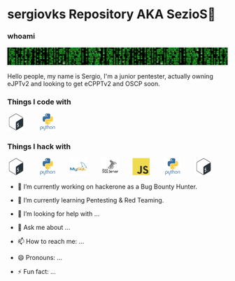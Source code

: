<h1> sergiovks Repository AKA SezioS👋 </h1>

<h3>whoami</h3>

<img src="https://github.com/sergiovks/sergiovks/blob/main/banner.jpg?raw=true">

Hello people, my name is Sergio, I'm a junior pentester, actually owning eJPTv2 and looking to get eCPPTv2 and OSCP soon.

<h3>Things I code with</h3>

<img src="https://raw.githubusercontent.com/devicons/devicon/1119b9f84c0290e0f0b38982099a2bd027a48bf1/icons/bash/bash-original.svg" width="40px">&nbsp;&nbsp;&nbsp;&nbsp;&nbsp;&nbsp;&nbsp;&nbsp;<img src="https://raw.githubusercontent.com/devicons/devicon/1119b9f84c0290e0f0b38982099a2bd027a48bf1/icons/python/python-original-wordmark.svg" width="40px">&nbsp;&nbsp;&nbsp;&nbsp;&nbsp;&nbsp;&nbsp;&nbsp;

<h3>Things I hack with</h3>

<img src="https://raw.githubusercontent.com/devicons/devicon/1119b9f84c0290e0f0b38982099a2bd027a48bf1/icons/bash/bash-original.svg" width="40px">&nbsp;&nbsp;&nbsp;&nbsp;&nbsp;&nbsp;&nbsp;&nbsp;<img src="https://raw.githubusercontent.com/devicons/devicon/1119b9f84c0290e0f0b38982099a2bd027a48bf1/icons/python/python-original-wordmark.svg" width="40px">&nbsp;&nbsp;&nbsp;&nbsp;&nbsp;&nbsp;&nbsp;&nbsp;<img src="https://raw.githubusercontent.com/devicons/devicon/1119b9f84c0290e0f0b38982099a2bd027a48bf1/icons/mysql/mysql-original-wordmark.svg" width="40px">&nbsp;&nbsp;&nbsp;&nbsp;&nbsp;&nbsp;&nbsp;&nbsp;<img src="https://raw.githubusercontent.com/devicons/devicon/1119b9f84c0290e0f0b38982099a2bd027a48bf1/icons/microsoftsqlserver/microsoftsqlserver-plain-wordmark.svg" width="40px">&nbsp;&nbsp;&nbsp;&nbsp;&nbsp;&nbsp;&nbsp;&nbsp;<img src="https://raw.githubusercontent.com/devicons/devicon/1119b9f84c0290e0f0b38982099a2bd027a48bf1/icons/javascript/javascript-original.svg" width="40px">&nbsp;&nbsp;&nbsp;&nbsp;&nbsp;&nbsp;&nbsp;&nbsp;<img src="https://raw.githubusercontent.com/devicons/devicon/1119b9f84c0290e0f0b38982099a2bd027a48bf1/icons/python/python-original-wordmark.svg" width="40px">&nbsp;&nbsp;&nbsp;&nbsp;&nbsp;&nbsp;&nbsp;&nbsp;<img src="https://raw.githubusercontent.com/devicons/devicon/1119b9f84c0290e0f0b38982099a2bd027a48bf1/icons/bash/bash-original.svg" width="40px">&nbsp;&nbsp;&nbsp;&nbsp;&nbsp;&nbsp;&nbsp;&nbsp;

- 🔭 I’m currently working on hackerone as a Bug Bounty Hunter.

- 🌱 I’m currently learning Pentesting & Red Teaming.

- 🤔 I’m looking for help with ...

- 💬 Ask me about ...

- 📫 How to reach me: ...

- 😄 Pronouns: ...

- ⚡ Fun fact: ...

<!--
**sergiovks/sergiovks** is a ✨ _special_ ✨ repository because its `README.md` (this file) appears on your GitHub profile.

Here are some ideas to get you started:

- 🔭 I’m currently working on ...
- 🌱 I’m currently learning ...
- 👯 I’m looking to collaborate on ...
- 🤔 I’m looking for help with ...
- 💬 Ask me about ...
- 📫 How to reach me: ...
- 😄 Pronouns: ...
- ⚡ Fun fact: ...
-->
